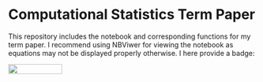 # Computational Statistics Term Paper

This repository includes the notebook and corresponding functions for my term paper. I recommend using NBViwer for viewing the notebook as equations may not be displayed properly otherwise. I here provide a badge:  

<a href="https://nbviewer.jupyter.org/github/gerwinkiessling/CompStat/blob/master/Project_Corruption.ipynb"
   target="_parent">
   <img align="center"
  src="https://raw.githubusercontent.com/jupyter/design/master/logos/Badges/nbviewer_badge.png"
      width="109" height="20">
</a>

